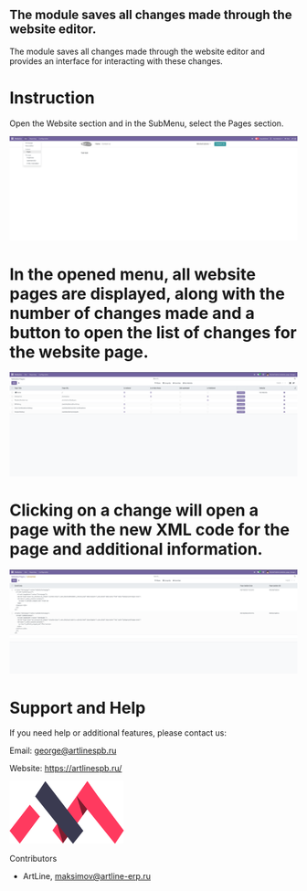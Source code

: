 ## The module saves all changes made through the website editor.

The module saves all changes made through the website editor and provides an interface for interacting with these changes.

# Instruction

Open the Website section and in the SubMenu, select the Pages section.

![main_page](static/description/main_page.png)

# In the opened menu, all website pages are displayed, along with the number of changes made and a button to open the list of changes for the website page.

![pages](static/description/pages.png)

# Clicking on a change will open a page with the new XML code for the page and additional information.

![changes](static/description/changes.png)

# Support and Help

If you need help or additional features, please contact us:

Email: george@artlinespb.ru

Website: https://artlinespb.ru/

![logo](static/description/logo.png)

Contributors

 - ArtLine, maksimov@artline-erp.ru